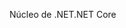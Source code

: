 <span data-ttu-id="196ec-101">Núcleo de .NET</span><span class="sxs-lookup"><span data-stu-id="196ec-101">.NET Core</span></span>